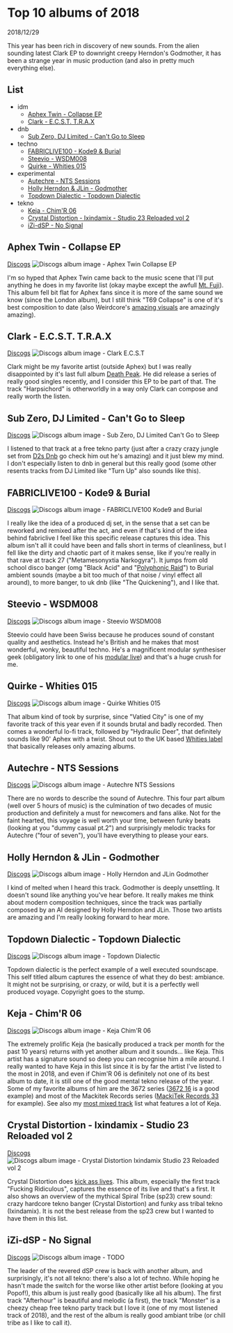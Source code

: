 # Top 10 albums of 2018

2018/12/29

This year has been rich in discovery of new sounds. From the alien sounding latest Clark EP to downright creepy Herndon's Godmother, it has been a strange year in music production (and also in pretty much everything else).

## List

- idm
    - [Aphex Twin - Collapse EP](#aphex-twin---collapse-ep)
    - [Clark - E.C.S.T. T.R.A.X](#clark---ecst-trax)
- dnb
    - [Sub Zero, DJ Limited - Can't Go to Sleep](#sub-zero-dj-limited---cant-go-to-sleep)
- techno
    - [FABRICLIVE100 - Kode9 & Burial](#fabriclive100---kode9--burial)
    - [Steevio - WSDM008](#steevio---wsdm008)
    - [Quirke - Whities 015](#quirke---whities-015)
- experimental
    - [Autechre - NTS Sessions](#autechre---nts-sessions)
    - [Holly Herndon & JLin - Godmother](#holly-herndon--jlin---godmother)
    - [Topdown Dialectic - Topdown Dialectic](#topdown-dialectic---topdown-dialectic)
- tekno
    - [Keja - Chim'R 06](#keja---chimr-06)
    - [Crystal Distortion - Ixindamix - Studio 23 Reloaded vol 2](#crystal-distortion---ixindamix---studio-23-reloaded-vol-2)
    - [iZi-dSP - No Signal](#izi-dsp---no-signal)

## Aphex Twin - Collapse EP

[Discogs](https://www.discogs.com/Aphex-Twin-Collapse-EP/master/1405505)
![Discogs album image - Aphex Twin Collapse EP](aphex-twin-collapse-ep.jpg)

I'm so hyped that Aphex Twin came back to the music scene that I'll put anything he does in my favorite list (okay maybe except the awfull [Mt. Fuji](https://www.discogs.com/Aphex-Twin-APHEX-Mt-Fuji-2017/release/10631286)). This album fell bit flat for Aphex fans since it is more of the same sound we know (since the London album), but I still think "T69 Collapse" is one of it's best composition to date (also Weirdcore's [amazing visuals](https://www.youtube.com/watch?v=SqayDnQ2wmw) are amazingly amazing).

## Clark - E.C.S.T. T.R.A.X

[Discogs](https://www.discogs.com/Clark-ECST-TRAX/master/1415170)
![Discogs album image - Clark E.C.S.T](clark-ecst.jpg)

Clark might be my favorite artist (outside Aphex) but I was really disappointed by it's last full album [Death Peak](https://www.discogs.com/Clark-Death-Peak/master/1159999). He did release a series of really good singles recently, and I consider this EP to be part of that. The track "Harpsichord" is otherworldly in a way only Clark can compose and really worth the listen.

## Sub Zero, DJ Limited - Can't Go to Sleep

[Discogs](https://www.discogs.com/DJ-Limited-3-Sub-Zero-Cant-Go-To-Sleep/release/12291426)
![Discogs album image - Sub Zero, DJ Limited Can't Go to Sleep](sub-zero-dj-limited-cant-go-to-sleep.jpg)

I listened to that track at a free tekno party (just after a crazy crazy jungle set from [D2s Dnb](https://soundcloud.com/djd2s) go check him out he's amazing) and it just blew my mind. I don't especially listen to dnb in general but this really good (some other resents tracks from DJ Limited like "Turn Up" also sounds like this).

## FABRICLIVE100 - Kode9 & Burial

[Discogs](https://www.discogs.com/Kode9-Burial-Fabriclive-100/master/1444444)
![Discogs album image - FABRICLIVE100 Kode9 and Burial](fabriclive-100-kode9-burial.jpg)

I really like the idea of a produced dj set, in the sense that a set can be reworked and remixed after the act, and even if that's kind of the idea behind fabriclive I feel like this specific release captures this idea. This album isn't all it could have been and falls short in terms of cleanliness, but I fell like the dirty and chaotic part of it makes sense, like if you're really in that rave at track 27 ("Metamesonyxtia Narkogyra"). It jumps from old school disco banger (omg "Black Acid" and "[Polyphonic Raid](../2018-12-29-top-10-mixed-tracks-2018)") to Burial ambient sounds (maybe a bit too much of that noise / vinyl effect all around), to more banger, to uk dnb (like "The Quickening"), and I like that.

## Steevio - WSDM008

[Discogs](https://www.discogs.com/Steevio-WSDM-008/release/12040705)
![Discogs album image - Steevio WSDM008](steevio-wsdm-008.jpg)

Steevio could have been Swiss because he produces sound of constant quality and aesthetics. Instead he's British and he makes that most wonderful, wonky, beautiful techno. He's a magnificent modular synthesiser geek (obligatory link to one of his [modular live](https://www.youtube.com/watch?v=CY8lR7Hkjyw)) and that's a huge crush for me.

## Quirke - Whities 015

[Discogs](https://www.discogs.com/Quirke-Whities-015/release/11814868)
![Discogs album image - Quirke Whities 015](quirke-whities-015.jpg)

That album kind of took by surprise, since "Vatied City" is one of my favorite track of this year even if it sounds brutal and badly recorded. Then comes a wonderful lo-fi track, followed by "Hydraulic Deer", that definitely sounds like 90' Aphex with a twist. Shout out to the UK based [Whities label](https://www.discogs.com/label/652896-Whities?sort=year&sort_order=desc) that basically releases only amazing albums.

## Autechre - NTS Sessions

[Discogs](https://www.discogs.com/Autechre-NTS-Sessions/master/1395770)
![Discogs album image - Autechre NTS Sessions](autechre-nts-sessions.jpg)

There are no words to describe the sound of Autechre. This four part album (well over 5 hours of music) is the culmination of two decades of music production and definitely a must for newcomers and fans alike. Not for the faint hearted, this voyage is well worth your time, between funky beats (looking at you "dummy casual pt.2") and surprisingly melodic tracks for Autechre ("four of seven"), you'll have everything to please your ears.

## Holly Herndon & JLin - Godmother

[Discogs](https://www.discogs.com/Holly-Herndon-Jlin-Godmother/release/12892061)
![Discogs album image - Holly Herndon and JLin Godmother](holly-herndon-jlin-godmother.jpg)

I kind of melted when I heard this track. Godmother is deeply unsettling. It doesn't sound like anything you've hear before. It really makes me think about modern composition techniques, since the track was partially composed by an AI designed by Holly Herndon and JLin. Those two artists are amazing and I'm really looking forward to hear more.

## Topdown Dialectic - Topdown Dialectic

[Discogs](https://www.discogs.com/Topdown-Dialectic-Topdown-Dialectic/release/12133432)
![Discogs album image - Topdown Dialectic](topdown-dialectic.jpg)

Topdown dialectic is the perfect example of a well executed soundscape. This self titled album captures the essence of what they do best: ambiance. It might not be surprising, or crazy, or wild, but it is a perfectly well produced voyage. Copyright goes to the stump.

## Keja - Chim'R 06

[Discogs](https://www.mackitekrecords.com/en/shop/product/14920-chimr-06.html)
![Discogs album image - Keja Chim'R 06](keja-chimr-06.jpg)

The extremely prolific Keja (he basically produced a track per month for the past 10 years) returns with yet another album and it sounds... like Keja. This artist has a signature sound so deep you can recognise him a mile around. I really wanted to have Keja in this list since it is by far the artist I've listed to the most in 2018, and even if Chim'R 06 is definitely not one of its best album to date, it is still one of the good mental tekno release of the year. Some of my favorite albums of him are the 3672 series ([3672 16](https://kejamackitek.bandcamp.com/album/3672-13) is a good example) and most of the Mackitek Records series ([MackiTek Records 33](https://kejamackitek.bandcamp.com/album/mackitek-records-33) for example). See also my [most mixed track](../2018-12-29-top-10-mixed-tracks-2018) list what features a lot of Keja.

## Crystal Distortion - Ixindamix - Studio 23 Reloaded vol 2

[Discogs](https://www.discogs.com/Crystal-Distortion-Ixindamix-Studio-23-Reloaded-Vol-2/release/12108343)
![Discogs album image - Crystal Distortion Ixindamix Studio 23 Reloaded vol 2](crystal-distortion-ixindamix-studio.jpg)

Crystal Distortion does [kick ass lives](https://www.youtube.com/watch?v=AYCZY0jusDM). This album, especially the first track "Fucking Ridiculous", captures the essence of its live and that's a first. It also shows an overview of the mythical Spiral Tribe (sp23) crew sound: crazy hardcore tekno banger (Crystal Distortion) and funky ass tribal tekno (Ixindamix). It is not the best release from the sp23 crew but I wanted to have them in this list.

## iZi-dSP - No Signal

[Discogs](https://www.discogs.com/izi-dSP-No-Signal/release/11868281)
![Discogs album image - TODO](izi-dsp-no-signal.jpg)

The leader of the revered dSP crew is back with another album, and surprisingly, it's not all tekno: there's also a lot of techno. While hoping he hasn't made the switch for the worse like other artist before (looking at you Popof!), this album is just really good (basically like all his album). The first track "Afterhour" is beautiful and melodic (a first), the track "Monster" is a cheezy cheap free tekno party track but I love it (one of my most listened track of 2018), and the rest of the album is really good ambiant tribe (or chill tribe as I like to call it).

